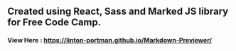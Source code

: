 ## Created using React, Sass and Marked JS library for Free Code Camp.
#### View Here : https://linton-portman.github.io/Markdown-Previewer/
